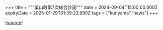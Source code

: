 +++
title = """栗山町第7次総合計画"""
date = 2024-09-04T15:00:00.000Z
expiryDate = 2025-01-29T01:39:23.990Z
tags = ["kuriyama","news"]
+++


[[source]](https://www.town.kuriyama.hokkaido.jp/soshiki/31/21905.html)
